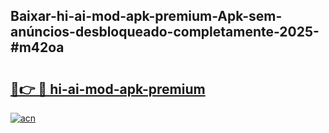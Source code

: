 ## Baixar-hi-ai-mod-apk-premium-Apk-sem-anúncios-desbloqueado-completamente-2025-#m42oa

# <h2><a href="https://ainizakaria.my?title=hi-ai-mod-apk-premium&ref=22M">🔗👉 🔴 hi-ai-mod-apk-premium</a></h2>

[![acn](https://github.com/user-attachments/assets/0f9c940e-d8b0-45ae-aac7-cd30a18b3e1c)](https://ainizakaria.my?title=hi-ai-mod-apk-premium&ref=22M)

